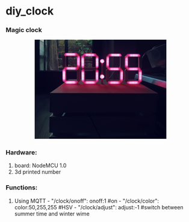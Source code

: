 # diy_clock
### Magic clock

<p align="center">
  <img src="doc/clock.jpeg" width="350" title="Magic clock">
</p>

### Hardware:
  1. board: NodeMCU 1.0
  2. 3d printed number
### Functions:
  1. Using MQTT 
    - "/clock/onoff": onoff:1 #on
    - "/clock/color": color:50,255,255 #HSV
    - "/clock/adjust": adjust:-1 #switch between summer time and winter wime
    
